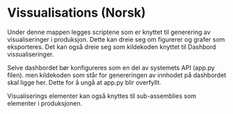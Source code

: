# Vissualisations (Norsk)

Under denne mappen legges scriptene som er knyttet til generering av visualiseringer i produksjon.
Dette kan dreie seg om figurerer og grafer som eksporteres.
Det kan også dreie seg som kildekoden knyttet til Dashbord vissualiseringer. 

Selve dashbordet bør konfigureres som en del av systemets API (app.py filen).
men kildekoden som står for genereringen av innhodet på dashbordet skal ligge her.
Dette for å ungå at app.py blir overfyllt. 

Visualiserings elementer kan også knyttes til sub-assemblies som elementer i produksjonen. 